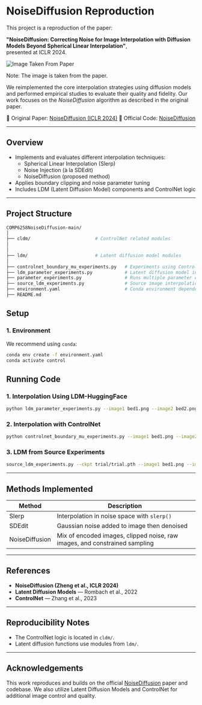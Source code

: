 # NoiseDiffusion Reproduction

This project is a reproduction of the paper:

**"NoiseDiffusion: Correcting Noise for Image Interpolation with Diffusion Models Beyond Spherical Linear Interpolation"**,  
presented at ICLR 2024.

<img src="https://github.com/user-attachments/assets/ca102c49-07a2-4046-89d7-4b3d4b2ed291" title="Image Taken From Paper">


Note: The image is taken from the paper.


We reimplemented the core interpolation strategies using diffusion models and performed empirical studies to evaluate their quality and fidelity. Our work focuses on the *NoiseDiffusion* algorithm as described in the original paper.

📄 Original Paper: [NoiseDiffusion (ICLR 2024)](https://openreview.net/forum?id=6O3Q6AFUTu)
🔗 Official Code: [NoiseDiffusion](https://github.com/Tranquil1ty/NoiseDiffusion)

---

## Overview

- Implements and evaluates different interpolation techniques:
  - Spherical Linear Interpolation (Slerp)
  - Noise Injection (à la SDEdit)
  - NoiseDiffusion (proposed method)
- Applies boundary clipping and noise parameter tuning
- Includes LDM (Latent Diffusion Model) components and ControlNet logic

---

## Project Structure

```bash
COMP6258NoiseDiffusion-main/
│
├── cldm/                        # ControlNet related modules
│
│
├── ldm/                         # Latent diffusion model modules
│   
├── controlnet_boundary_mu_experiments.py   # Experiments using ControlNet & mu/clip values
├── ldm_parameter_experiments.py            # Latent diffusion model interpolation experiments
├── parameter_experiments.py                # Runs multiple parameter experiments
├── source_ldm_experiments.py               # Source image interpolation (e.g. LSUN, SD)
├── environment.yaml                        # Conda environment dependencies
├── README.md                               
```

## Setup

### 1. Environment

We recommend using `conda`:

```bash
conda env create -f environment.yaml
conda activate control
```


## Running Code

### 1. Interpolation Using LDM-HuggingFace

```bash
python ldm_parameter_experiments.py --image1 bed1.png --image2 bed2.png --output results/interpolated.png --mu 0.5 0.6 0.7 --method noise_diffusion --timesteps 140
```

### 2. Interpolation with ControlNet

```bash
python controlnet_boundary_mu_experiments.py --image1 bed1.png --image2 bed2.png --output results/interpolated.png --mu 0.5 0.6 0.7 --method noise_diffusion --timesteps 140
```


### 3. LDM from Source Experiments

```bash
source_ldm_experiments.py --ckpt trial/trial.pth --image1 bed1.png --image2 bed2.png --output results/source_interpolated.png --frac 0.1 0.3 0.5 --method noise_diffusion --timesteps 140
```

---

## Methods Implemented

| Method              | Description |
|---------------------|-------------|
| Slerp               | Interpolation in noise space with `slerp()` |
| SDEdit              | Gaussian noise added to image then denoised |
| NoiseDiffusion      | Mix of encoded images, clipped noise, raw images, and constrained sampling |

---

## References

- **NoiseDiffusion (Zheng et al., ICLR 2024)**  
- **Latent Diffusion Models** — Rombach et al., 2022  
- **ControlNet** — Zhang et al., 2023

---

## Reproducibility Notes

- The ControlNet logic is located in `cldm/`.
- Latent diffusion functions use modules from `ldm/`.

---

## Acknowledgements

This work reproduces and builds on the official [NoiseDiffusion](https://github.com/tmlr-group/NoiseDiffusion) paper and codebase. We also utilize Latent Diffusion Models and ControlNet for additional image control and quality.


